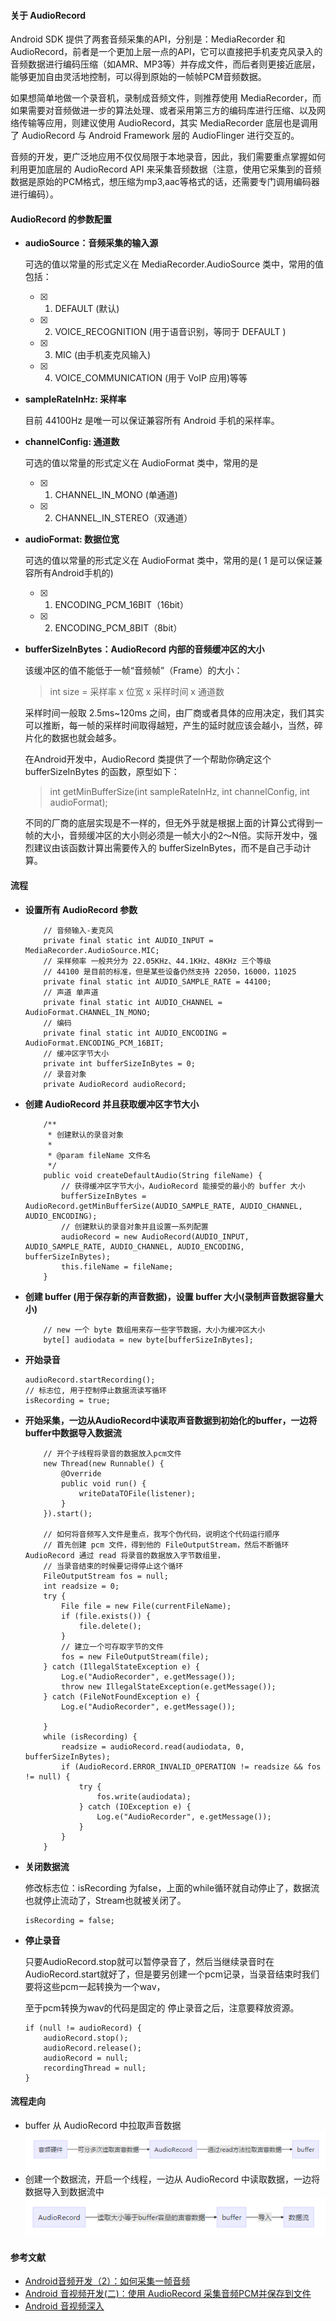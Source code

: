 #### 关于 AudioRecord
Android SDK 提供了两套音频采集的API，分别是：MediaRecorder 和 AudioRecord，前者是一个更加上层一点的API，它可以直接把手机麦克风录入的音频数据进行编码压缩（如AMR、MP3等）并存成文件，而后者则更接近底层，能够更加自由灵活地控制，可以得到原始的一帧帧PCM音频数据。

如果想简单地做一个录音机，录制成音频文件，则推荐使用 MediaRecorder，而如果需要对音频做进一步的算法处理、或者采用第三方的编码库进行压缩、以及网络传输等应用，则建议使用 AudioRecord，其实 MediaRecorder 底层也是调用了 AudioRecord 与 Android Framework 层的 AudioFlinger 进行交互的。

音频的开发，更广泛地应用不仅仅局限于本地录音，因此，我们需要重点掌握如何利用更加底层的 AudioRecord API 来采集音频数据（注意，使用它采集到的音频数据是原始的PCM格式，想压缩为mp3,aac等格式的话，还需要专门调用编码器进行编码）。

#### AudioRecord 的参数配置
- **audioSource：音频采集的输入源**

	可选的值以常量的形式定义在 MediaRecorder.AudioSource 类中，常用的值包括：
	- [x] 1. DEFAULT (默认)
	- [x] 2. VOICE_RECOGNITION (用于语音识别，等同于 DEFAULT )
	- [x] 3. MIC (由手机麦克风输入)
	- [x] 4. VOICE_COMMUNICATION (用于 VoIP 应用)等等

- **sampleRateInHz: 采样率**

	目前 44100Hz 是唯一可以保证兼容所有 Android 手机的采样率。

- **channelConfig: 通道数**

	可选的值以常量的形式定义在 AudioFormat 类中，常用的是
	- [x] 1. CHANNEL_IN_MONO (单通道)
	- [x] 2. CHANNEL_IN_STEREO（双通道）

- **audioFormat: 数据位宽**

	可选的值以常量的形式定义在 AudioFormat 类中，常用的是( 1 是可以保证兼容所有Android手机的)
	- [x] 1. ENCODING_PCM_16BIT（16bit）
	- [x] 2. ENCODING_PCM_8BIT（8bit）

- **bufferSizeInBytes：AudioRecord 内部的音频缓冲区的大小**

	该缓冲区的值不能低于一帧“音频帧”（Frame）的大小：

	> int size = 采样率 x 位宽 x 采样时间 x 通道数

	采样时间一般取 2.5ms~120ms 之间，由厂商或者具体的应用决定，我们其实可以推断，每一帧的采样时间取得越短，产生的延时就应该会越小，当然，碎片化的数据也就会越多。

	在Android开发中，AudioRecord 类提供了一个帮助你确定这个 bufferSizeInBytes 的函数，原型如下：

	> int getMinBufferSize(int sampleRateInHz, int channelConfig, int audioFormat);

	不同的厂商的底层实现是不一样的，但无外乎就是根据上面的计算公式得到一帧的大小，音频缓冲区的大小则必须是一帧大小的2～N倍。实际开发中，强烈建议由该函数计算出需要传入的 bufferSizeInBytes，而不是自己手动计算。

#### 流程

- **设置所有 AudioRecord 参数**

	```
	    // 音频输入-麦克风
	    private final static int AUDIO_INPUT = MediaRecorder.AudioSource.MIC;
	    // 采样频率 一般共分为 22.05KHz、44.1KHz、48KHz 三个等级
	    // 44100 是目前的标准，但是某些设备仍然支持 22050，16000，11025
	    private final static int AUDIO_SAMPLE_RATE = 44100;
	    // 声道 单声道
	    private final static int AUDIO_CHANNEL = AudioFormat.CHANNEL_IN_MONO;
	    // 编码
	    private final static int AUDIO_ENCODING = AudioFormat.ENCODING_PCM_16BIT;
	    // 缓冲区字节大小
	    private int bufferSizeInBytes = 0;
	    // 录音对象
	    private AudioRecord audioRecord;
	```
- **创建 AudioRecord 并且获取缓冲区字节大小**

	```
	    /**
	     * 创建默认的录音对象
	     *
	     * @param fileName 文件名
	     */
	    public void createDefaultAudio(String fileName) {
	        // 获得缓冲区字节大小，AudioRecord 能接受的最小的 buffer 大小
	        bufferSizeInBytes = AudioRecord.getMinBufferSize(AUDIO_SAMPLE_RATE, AUDIO_CHANNEL, AUDIO_ENCODING);
	        // 创建默认的录音对象并且设置一系列配置
	        audioRecord = new AudioRecord(AUDIO_INPUT, AUDIO_SAMPLE_RATE, AUDIO_CHANNEL, AUDIO_ENCODING, bufferSizeInBytes);
	        this.fileName = fileName;
	    }
	```
- **创建 buffer (用于保存新的声音数据)，设置 buffer 大小(录制声音数据容量大小)**

	```
	    // new 一个 byte 数组用来存一些字节数据，大小为缓冲区大小
	    byte[] audiodata = new byte[bufferSizeInBytes];
	```

- **开始录音**

	```
	audioRecord.startRecording();
	// 标志位, 用于控制停止数据流读写循环
	isRecording = true;
	```
- **开始采集，一边从AudioRecord中读取声音数据到初始化的buffer，一边将buffer中数据导入数据流**

	```
	    // 开个子线程将录音的数据放入pcm文件
	    new Thread(new Runnable() {
	        @Override
	        public void run() {
	            writeDataTOFile(listener);
	        }
	    }).start();

	    // 如何将音频写入文件是重点，我写个伪代码，说明这个代码运行顺序
	    // 首先创建 pcm 文件，得到他的 FileOutputStream，然后不断循环 AudioRecord 通过 read 将录音的数据放入字节数组里，
	    // 当录音结束的时候要记得停止这个循环
	    FileOutputStream fos = null;
	    int readsize = 0;
	    try {
	        File file = new File(currentFileName);
	        if (file.exists()) {
	            file.delete();
	        }
	        // 建立一个可存取字节的文件
	        fos = new FileOutputStream(file);
	    } catch (IllegalStateException e) {
	        Log.e("AudioRecorder", e.getMessage());
	        throw new IllegalStateException(e.getMessage());
	    } catch (FileNotFoundException e) {
	        Log.e("AudioRecorder", e.getMessage());

	    }
	    while (isRecording) {
	        readsize = audioRecord.read(audiodata, 0, bufferSizeInBytes);
	        if (AudioRecord.ERROR_INVALID_OPERATION != readsize && fos != null) {
	            try {
	                fos.write(audiodata);
	            } catch (IOException e) {
	                Log.e("AudioRecorder", e.getMessage());
	            }
	        }
	    }
	```
- **关闭数据流**

	修改标志位：isRecording 为false，上面的while循环就自动停止了，数据流也就停止流动了，Stream也就被关闭了。
	```
	isRecording = false;
	```
- **停止录音**

	只要AudioRecord.stop就可以暂停录音了，然后当继续录音时在AudioRecord.start就好了，但是要另创建一个pcm记录，当录音结束时我们要将这些pcm一起转换为一个wav，

	至于pcm转换为wav的代码是固定的
	停止录音之后，注意要释放资源。

	```
	if (null != audioRecord) {
	    audioRecord.stop();
	    audioRecord.release();
	    audioRecord = null;
	    recordingThread = null;
	}
	```
#### 流程走向
- buffer 从 AudioRecord 中拉取声音数据
![拉取数据](https://github.com/Bacchuc/AudioVideo/blob/master/notelib/src/main/java/com/bacchus/notelib/image/cnblog_pull.png)
- 创建一个数据流，开启一个线程，一边从 AudioRecord 中读取数据，一边将数据导入到数据流中
![导出数据](https://github.com/Bacchuc/AudioVideo/blob/master/notelib/src/main/java/com/bacchus/notelib/image/cnblog_push.png)
#### 参考文献
- [Android音频开发（2）：如何采集一帧音频](https://blog.51cto.com/ticktick/1749719)
- [Android 音视频开发(二)：使用 AudioRecord 采集音频PCM并保存到文件](https://www.cnblogs.com/renhui/p/7457321.html)
- [Android 音视频深入](https://www.cnblogs.com/jianpanwuzhe/p/8403784.html)


